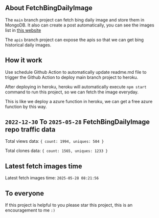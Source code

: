 ## About FetchBingDailyImage

The `main` branch project can fetch bing daily image and store them in MongoDB.
It also can create a post automatically, you can see the images list in [this website](https://oursalbum.netlify.app)

The `apis` branch project can expose the apis so that we can get bing historical daily images.

## How it work

Use schedule Github Action to automatically update readme.md file to trigger the Github Action to deploy main branch project to heroku.

After deploying in heroku, heroku will automatically execute `npm start` command to run this project, so we can fetch the image everyday.

This is like we deploy a azure function in heroku, we can get a free azure function by this way.

## `2022-12-30` To `2025-05-28` FetchBingDailyImage repo traffic data

Total views data: `{ count: 1994, uniques: 504 }`

Total clones data: `{ count: 1565, uniques: 1233 }`

## Latest fetch images time

Latest fetch images time: `2025-05-28 08:21:56`

## To everyone

If this project is helpful to you please star this project, this is an encouragement to me `:)`



